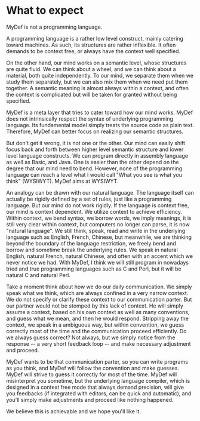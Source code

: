 # What to expect

MyDef is not a programming language. 

A programming language is a rather low level construct, mainly catering toward machines. As such, its structures are rather inflexible. It often demands to be context free, or always have the context well specified.

On the other hand, our mind works on a semantic level, whose structures are quite fluid. We can think about a wheel, and we can think about a material, both quite independently. To our mind, we separate them when we study them separately, but we can also mix them when we need put them together. A semantic meaning is almost always within a context, and often the context is complicated but will be taken for granted without being specified.

MyDef is a meta layer that tries to cater toward how our mind works. MyDef does not intrinsically respect the syntax of underlying programming language. Its fundamental model simply treats the source code as plain text. Therefore, MyDef can better focus on realizing our semantic structures.

But don't get it wrong, it is not one or the other. Our mind can easily shift focus back and forth between higher level semantic structure and lower level language constructs. We can program directly in assembly language as well as Basic, and Java. One is easier than the other depend on the degree that our mind need to bend. However, none of the programming language can reach a level what I would call "What you see is what you think" (WYSIWYT). MyDef aims at WYSIWYT.

An analogy can be drawn with our natural language. The language itself can actually be rigidly defined by a set of rules, just like a programming language. But our mind do not work rigidly. If the language is context free, our mind is context dependent. We utilize context to achieve efficiency. Within context, we bend syntax, we borrow words, we imply meanings, it is still very clear within context, but computers no longer can parse, it is now "natural language". We still think, speak, read and write in the underlying language such as English, French, Chinese, but meanwhile, we are thinking beyond the boundary of the language restriction, we freely bend and borrow and sometime break the underlying rules. We speak in natural English, natural French, natural Chinese, and often with an accent which we never notice we had. With MyDef, I think we will still program in nowadays tried and true programming languages such as C and Perl, but it will be natural C and natural Perl.

Take a moment think about how we do our daily communication. We simply speak what we think, which are always confined in a very narrow context. We do not specify or clarify these context to our communication parter. But our partner would not be stomped by this lack of context. He will simply assume a context, based on his own context as well as many conventions, and guess what we mean, and then he would respond. Stripping away the context, we speak in a ambiguous way, but within convention, we guess correctly most of the time and the communication proceed efficiently. Do we always guess correct? Not always, but we simply notice from the response -- a very short feedback loop -- and make necessary adjustment and proceed. 

MyDef wants to be that communication parter, so you can write programs as you think, and MyDef will follow the convention and make guesses. MyDef will strive to guess it correctly for most of the time. MyDef will misinterpret you sometime, but the underlying language compiler, which is designed in a context free mode that always demand precision, will give you feedbacks (if integrated with editors, can be quick and automatic), and you'll simply make adjustments and proceed like nothing happened. 

We believe this is achievable and we hope you'll like it.





